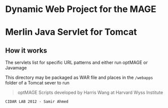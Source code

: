 Dynamic Web Project for the MAGE
=======
# Merlin Java Servlet for Tomcat

## How it works

The servlets list for specific URL patterns and either run optMAGE or Javamage

This directory may be packaged as WAR file and places in the `/webapps` folder of a Tomcat sever to run

> optMAGE Scripts developed by Harris Wang at Harvard Wyss Institute

`CIDAR LAB 2012 - Samir Ahmed`




